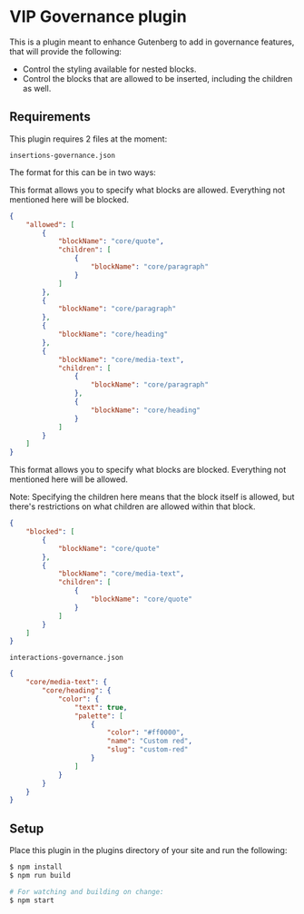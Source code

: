 # VIP Governance plugin

This is a plugin meant to enhance Gutenberg to add in governance features, that will provide the following:

- Control the styling available for nested blocks.
- Control the blocks that are allowed to be inserted, including the children as well.

## Requirements

This plugin requires 2 files at the moment:

`insertions-governance.json`

The format for this can be in two ways:

This format allows you to specify what blocks are allowed. Everything not mentioned here will be blocked.

```json
{
    "allowed": [
        {
            "blockName": "core/quote",
            "children": [
                {
                    "blockName": "core/paragraph"
                }
            ]
        },
        {
            "blockName": "core/paragraph"
        },
        {
            "blockName": "core/heading"
        },
        {
            "blockName": "core/media-text",
            "children": [
                {
                    "blockName": "core/paragraph"
                },
                {
                    "blockName": "core/heading"
                }
            ]
        }
    ]
}
```

This format allows you to specify what blocks are blocked. Everything not mentioned here will be allowed. 

Note: Specifying the children here means that the block itself is allowed, but there's restrictions on what children are allowed within that block.

```json
{
    "blocked": [
        {
            "blockName": "core/quote"
        },
        {
            "blockName": "core/media-text",
            "children": [
                {
                    "blockName": "core/quote"
                }
            ]
        }
    ]
}
```

`interactions-governance.json`

```json
{
	"core/media-text": {
		"core/heading": {
			"color": {
				"text": true,
				"palette": [
					{
						"color": "#ff0000",
						"name": "Custom red",
						"slug": "custom-red"
					}
				]
			}
		}
	}
}
```

## Setup

Place this plugin in the plugins directory of your site and run the following:

```bash
$ npm install
$ npm run build

# For watching and building on change:
$ npm start
```